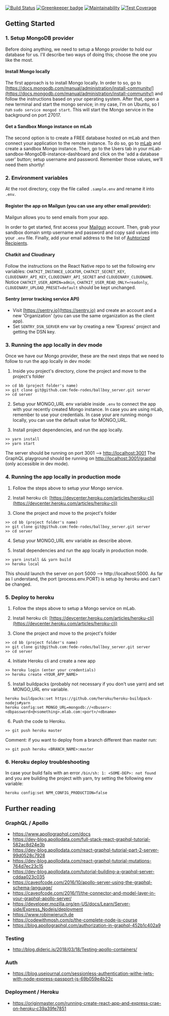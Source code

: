 [![Build Status](https://travis-ci.org/travis-ci/travis-web.svg?branch=master)](https://travis-ci.org/travis-ci/travis-web) [![Greenkeeper badge](https://badges.greenkeeper.io/fede-rodes/crae-apollo-heroku.svg)](https://greenkeeper.io/) [![Maintainability](https://api.codeclimate.com/v1/badges/5129dc03085d3d84c537/maintainability)](https://codeclimate.com/github/fede-rodes/crae-apollo-heroku/maintainability) [![Test Coverage](https://api.codeclimate.com/v1/badges/5129dc03085d3d84c537/test_coverage)](https://codeclimate.com/github/fede-rodes/crae-apollo-heroku/test_coverage)

## Getting Started

### 1. Setup MongoDB provider
Before doing anything, we need to setup a Mongo provider to hold our database for us. I'll describe two ways of doing this; choose the one you like the most.

#### Install Mongo locally
The first approach is to install Mongo locally. In order to so, go to [https://docs.mongodb.com/manual/administration/install-community/](https://docs.mongodb.com/manual/administration/install-community/) and follow the instructions based on your operating system. After that, open a new terminal and start the mongo service; in my case, I'm on Ubuntu, so I run ```sudo service mongod start```. This will start the Mongo service in the background on port 27017.

#### Get a Sandbox Mongo instance on mLab
The second option is to create a FREE database hosted on mLab and then connect your application to the remote instance. To do so, go to [mLab](http://mlab.com/) and create a sandbox Mongo instance. Then, go to the Users tab in your mLab-sandbox-MongoDB-instance-dashboard and click on the 'add a database user' button; setup username and password. Remember those values, we'll need them shortly!

### 2. Environment variables
At the root directory, copy the file called `.sample.env` and rename it into `.env`.

#### Register the app on Mailgun (you can use any other email provider):
Mailgun allows you to send emails from your app.

In order to get started, first access your [Mailgun](https://www.mailgun.com/) account. Then, grab your sandbox domain smtp username and password and copy said values into your `.env` file. Finally, add your email address to the list of [Auhtorized Recipients](https://help.mailgun.com/hc/en-us/articles/217531258-Authorized-Recipients).

#### Chatkit and Cloudinary
Follow the instructions on the React Native repo to set the following env variables: `CHATKIT_INSTANCE_LOCATOR`, `CHATKIT_SECRET_KEY`, `CLOUDINARY_API_KEY`, `CLOUDINARY_API_SECRET` and `CLOUDINARY_CLOUDNAME`. Notice `CHATKIT_USER_ADMIN=admin`, `CHATKIT_USER_READ_ONLY=readonly`, `CLOUDINARY_UPLOAD_PRESET=default` should be kept unchanged.

#### Sentry (error tracking service API)

- Visit [https://sentry.io](https://sentry.io) and create an account and a new 'Organization' (you can use the same organization as the client app).
- Set `SENTRY_DSN_SERVER` env var by creating a new 'Express' project and getting the DSN key.

### 3. Running the app locally in dev mode
Once we have our Mongo provider, these are the next steps that we need to follow to run the app locally in dev mode:

1. Inside you project's directory, clone the project and move to the project's folder
```
>> cd bb (project folder's name)
>> git clone git@github.com:fede-rodes/ballboy_server.git server
>> cd server
```

2. Setup your MONGO_URL env variable inside `.env` to connect the app with your recently created Mongo instance. In case you are using mLab, remember to use your credentials. In case your are running mongo locally, you can use the default value for MONGO_URL.

3. Install project dependencies, and run the app locally.
```
>> yarn install
>> yarn start
```
The server should be running on port 3001 --> [http://localhost:3001](http://localhost:3001)
The GraphQL playground should be running on [http://localhost:3001/graphql](http://localhost:3001/graphql) (only accessible in dev mode).

### 4. Running the app locally in production mode
1. Follow the steps above to setup your Mongo service.

2. Install heroku cli: [https://devcenter.heroku.com/articles/heroku-cli](https://devcenter.heroku.com/articles/heroku-cli)

3. Clone the project and move to the project's folder
```
>> cd bb (project folder's name)
>> git clone git@github.com:fede-rodes/ballboy_server.git server
>> cd server
```

4. Setup your MONGO_URL env variable as describe above.

5. Install dependencies and run the app locally in production mode.
```
>> yarn install && yarn build
>> heroku local
```
This should launch the server on port 5000 --> http://localhost:5000. As far as I understand, the port (process.env.PORT) is setup by heroku and can't be changed.

### 5. Deploy to heroku
1. Follow the steps above to setup a Mongo service on mLab.

2. Install heroku cli: [https://devcenter.heroku.com/articles/heroku-cli](https://devcenter.heroku.com/articles/heroku-cli)

3. Clone the project and move to the project's folder
```
>> cd bb (project folder's name)
>> git clone git@github.com:fede-rodes/ballboy_server.git server
>> cd server
```

4. Initiate Heroku cli and create a new app
```
>> heroku login (enter your credentials)
>> heroku create <YOUR_APP_NAME>
```

5. Install buildpacks (probably not necessary if you don't use yarn) and set MONGO_URL env variable.
```
heroku buildpacks:set https://github.com/heroku/heroku-buildpack-nodejs#yarn
heroku config:set MONGO_URL=mongodb://<dbuser>:<dbpassword>@<something>.mlab.com:<port>/<dbname>
```

6. Push the code to Heroku.
```
>> git push heroku master
```

Comment: if you want to deploy from a branch different than master run:
```
>> git push heroku <BRANCH_NAME>:master
```

### 6. Heroku deploy troubleshooting

In case your build fails with an error ```/bin/sh: 1: <SOME-DEP>: not found``` and you are building the project with yarn, try setting the following env variable:
```
heroku config:set NPM_CONFIG_PRODUCTION=false
```

## Further reading

### GraphQL / Apollo
- https://www.apollographql.com/docs
- https://dev-blog.apollodata.com/full-stack-react-graphql-tutorial-582ac8d24e3b
- https://dev-blog.apollodata.com/react-graphql-tutorial-part-2-server-99d0528c7928
- https://dev-blog.apollodata.com/react-graphql-tutorial-mutations-764d7ec23c15
- https://dev-blog.apollodata.com/tutorial-building-a-graphql-server-cddaa023c035
- https://caveofcode.com/2016/10/apollo-server-using-the-graphql-schema-language/
- https://caveofcode.com/2016/11/the-connector-and-model-layer-in-your-graphql-apollo-server/
- https://developer.mozilla.org/en-US/docs/Learn/Server-side/Express_Nodejs/deployment
- https://www.robinwieruch.de
- https://codewithmosh.com/p/the-complete-node-js-course
- https://blog.apollographql.com/authorization-in-graphql-452b1c402a9

### Testing
- http://blog.dideric.is/2018/03/18/Testing-apollo-containers/

### Auth
- https://blog.usejournal.com/sessionless-authentication-withe-jwts-with-node-express-passport-js-69b059e4b22c

### Deployment / Heroku
- https://originmaster.com/running-create-react-app-and-express-crae-on-heroku-c39a39fe7851

